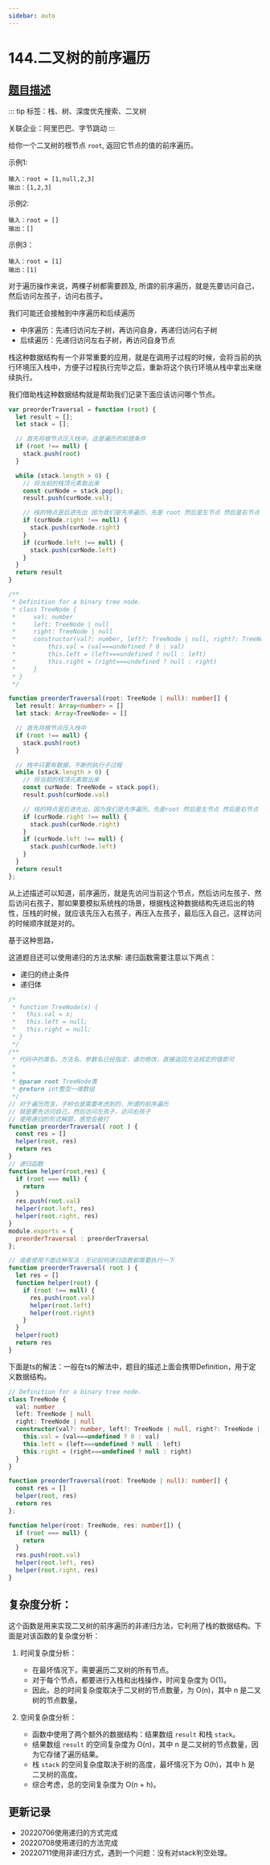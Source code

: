 ```yaml
---
sidebar: auto
---
```


# 144.二叉树的前序遍历

## [题目描述](https://leetcode.cn/problems/binary-tree-preorder-traversal/description/)

::: tip
标签：栈、树、深度优先搜索、二叉树

关联企业：阿里巴巴、字节跳动
:::

给你一个二叉树的根节点 `root`, 返回它节点的值的前序遍历。

示例1:
```
输入：root = [1,null,2,3]
输出：[1,2,3]
```

示例2:
```
输入：root = []
输出：[]
```

示例3：
```
输入：root = [1]
输出：[1]
```

对于遍历操作来说，两棵子树都需要顾及, 所谓的前序遍历，就是先要访问自己，然后访问左孩子，访问右孩子。

我们可能还会接触到中序遍历和后续遍历
- 中序遍历：先递归访问左子树，再访问自身，再递归访问右子树
- 后续遍历：先递归访问左右子树，再访问自身节点

栈这种数据结构有一个非常重要的应用，就是在调用子过程的时候，会将当前的执行环境压入栈中，方便子过程执行完毕之后，重新将这个执行环境从栈中拿出来继续执行。

我们借助栈这种数据结构就是帮助我们记录下面应该访问哪个节点。

```js
var preorderTraversal = function (root) {
  let result = [];
  let stack = [];

  // 首先将根节点压入栈中。这是遍历的前提条件
  if (root !== null) {
    stack.push(root)
  }

  while (stack.length > 0) {
    // 将当前的栈顶元素取出来
    const curNode = stack.pop();
    result.push(curNode.val);

    // 栈的特点是后进先出 因为我们是先序遍历，先是 root 然后是左节点 然后是右节点
    if (curNode.right !== null) {
      stack.push(curNode.right)
    }
    if (curNode.left !== null) {
      stack.push(curNode.left)
    }
  }
  return result
} 
```

```ts
/**
 * Definition for a binary tree node.
 * class TreeNode {
 *     val: number
 *     left: TreeNode | null
 *     right: TreeNode | null
 *     constructor(val?: number, left?: TreeNode | null, right?: TreeNode | null) {
 *         this.val = (val===undefined ? 0 : val)
 *         this.left = (left===undefined ? null : left)
 *         this.right = (right===undefined ? null : right)
 *     }
 * }
 */

function preorderTraversal(root: TreeNode | null): number[] {
  let result: Array<number> = []
  let stack: Array<TreeNode> = []

  // 首先将根节点压入栈中
  if (root !== null) {
    stack.push(root)
  }

  // 栈中只要有数据，不断的执行子过程
  while (stack.length > 0) {
    // 将当前的栈顶元素取出来
    const curNode: TreeNode = stack.pop();
    result.push(curNode.val)

    // 栈的特点是后进先出，因为我们是先序遍历，先是root 然后是左节点 然后是右节点
    if (curNode.right !== null) {
      stack.push(curNode.right)
    }
    if (curNode.left !== null) {
      stack.push(curNode.left)
    }
  }
  return result
};
```

从上述描述可以知道，前序遍历，就是先访问当前这个节点，然后访问左孩子、然后访问右孩子，那如果要模拟系统栈的场景，根据栈这种数据结构先进后出的特性，压栈的时候，就应该先压入右孩子，再压入左孩子，最后压入自己，这样访问的时候顺序就是对的。

基于这种思路，

这道题目还可以使用递归的方法求解: 递归函数需要注意以下两点：
- 递归的终止条件
- 递归体

```js
/*
 * function TreeNode(x) {
 *   this.val = x;
 *   this.left = null;
 *   this.right = null;
 * }
 */
/**
 * 代码中的类名、方法名、参数名已经指定，请勿修改，直接返回方法规定的值即可
 *
 * 
 * @param root TreeNode类 
 * @return int整型一维数组
 */
// 对于遍历而言，子树也是需要考虑到的，所谓的前序遍历
// 就是要先访问自己，然后访问左孩子，访问右孩子
// 使用递归的形式解题，感觉会被打
function preorderTraversal( root ) {
  const res = []
  helper(root, res)
  return res
}
// 递归函数
function helper(root,res) {
  if (root === null) {
    return
  }
  res.push(root.val)
  helper(root.left, res)
  helper(root.right, res)
}
module.exports = {
  preorderTraversal : preorderTraversal
};

// 或者使用下面这种写法：无论如何递归函数都需要执行一下
function preorderTraversal( root ) {
  let res = []
  function helper(root) {
    if (root !== null) {
      res.push(root.val)
      helper(root.left)
      helper(root.right)
    }
  }
  helper(root)
  return res
}
```

下面是ts的解法：一般在ts的解法中，题目的描述上面会携带Definition，用于定义数据结构。

```ts
// Definition for a binary tree node.
class TreeNode {
  val: number
  left: TreeNode | null
  right: TreeNode | null
  constructor(val?: number, left?: TreeNode | null, right?: TreeNode | null) {
    this.val = (val===undefined ? 0 : val)
    this.left = (left===undefined ? null : left)
    this.right = (right===undefined ? null : right)
  }
}

function preorderTraversal(root: TreeNode | null): number[] {
  const res = []
  helper(root, res)
  return res
};

function helper(root: TreeNode, res: number[]) {
  if (root === null) {
    return
  }
  res.push(root.val)
  helper(root.left, res)
  helper(root.right, res)
}
```

## 复杂度分析：
这个函数是用来实现二叉树的前序遍历的非递归方法，它利用了栈的数据结构。下面是对该函数的复杂度分析：

1. 时间复杂度分析：
   - 在最坏情况下，需要遍历二叉树的所有节点。
   - 对于每个节点，都要进行入栈和出栈操作，时间复杂度为 O(1)。
   - 因此，总的时间复杂度取决于二叉树的节点数量，为 O(n)，其中 n 是二叉树的节点数量。

2. 空间复杂度分析：
   - 函数中使用了两个额外的数据结构：结果数组 `result` 和栈 `stack`。
   - 结果数组 `result` 的空间复杂度为 O(n)，其中 n 是二叉树的节点数量，因为它存储了遍历结果。
   - 栈 `stack` 的空间复杂度取决于树的高度，最坏情况下为 O(h)，其中 h 是二叉树的高度。
   - 综合考虑，总的空间复杂度为 O(n + h)。


## 更新记录
- 20220706使用递归的方式完成
- 20220708使用递归的方法完成
- 20220711使用非递归方式，遇到一个问题：没有对stack判空处理。